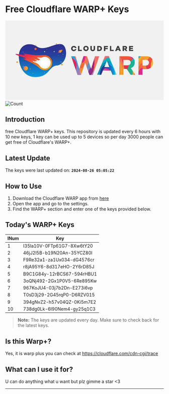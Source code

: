 
# Free Cloudflare WARP+ Keys

![Banner](asset/IMG_20240629_142710_129.jpg)
![Count](https://hits.seeyoufarm.com/api/count/incr/badge.svg?url=https://github.com/Rvlndd/Cloudflare-Warp-Keys&count_bg=%2379C83D&title_bg=%23555555&icon=&icon_color=%23E7E7E7&title=Total+View&edge_flat=false)

## Introduction

free Cloudflare WARP+ keys. This repository is updated every 6 hours with 10 new keys, 1 key can be used up to 5 devices so per day 3000 people can get free of Cloudflare's WARP+.

## Latest Update

The keys were last updated on: **`2024-08-26 05:05:22`**

## How to Use

1. Download the Cloudflare WARP app from [here](https://1.1.1.1/)
2. Open the app and go to the settings.
3. Find the WARP+ section and enter one of the keys provided below.

## Today's WARP+ Keys

| INum | Key |
|-------|-----|
| 1     | I35la10V-0FTp61G7-8Xw6tY20               |
| 2     | 46jJ2l5B-b19N20An-35YCZ80I               |
| 3     | F9Re32a1-za1Ux034-dG4576cr               |
| 4     | r8jA95Y6-8d317eHO-2Y6rD85J               |
| 5     | B9C1G84y-12rBCS67-594rHBU1               |
| 6     | 3oQNj492-2Gx1P0V5-6Re895Kw               |
| 7     | 967KoJU4-03j7b2Dn-E273i6vp               |
| 8     | T0sD3j29-2G45rqP0-D6RZV015               |
| 9     | 394gNvZ2-h57v04QZ-0Ki5m7E2               |
| 10    | 738dg0Lk-6I90Nem4-gy25q1C3               |


> **Note:** The keys are updated every day. Make sure to check back for the latest keys.

## Is this Warp+?

Yes, it is warp plus you can check at https://cloudflare.com/cdn-cgi/trace

## What can I use it for?
U can do anything what u want but plz gimme a star <3

---
